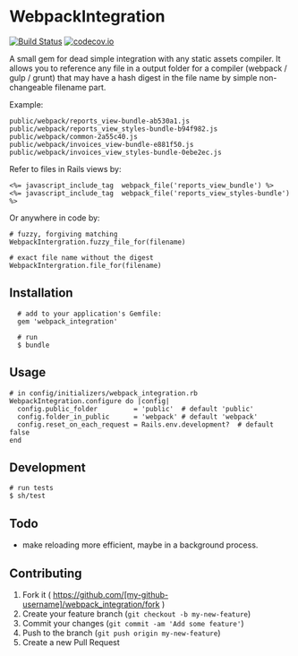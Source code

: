 # WebpackIntegration

[![Build Status](https://travis-ci.org/mindreframer/webpack_integration.svg?branch=master)](http://travis-ci.org/mindreframer/webpack_integration)
[![codecov.io](https://codecov.io/github/mindreframer/webpack_integration/coverage.svg?branch=master)](https://codecov.io/github/mindreframer/webpack_integration?branch=master)

A small gem for dead simple integration with any static assets compiler.
It allows you to reference any file in a output folder for a compiler (webpack / gulp / grunt) that may have a hash digest in the file name by simple non-changeable filename part.

Example:

    public/webpack/reports_view-bundle-ab530a1.js
    public/webpack/reports_view_styles-bundle-b94f982.js
    public/webpack/common-2a55c40.js
    public/webpack/invoices_view-bundle-e881f50.js
    public/webpack/invoices_view_styles-bundle-0ebe2ec.js


Refer to files in Rails views by:

    <%= javascript_include_tag  webpack_file('reports_view_bundle') %>
    <%= javascript_include_tag  webpack_file('reports_view_styles-bundle') %>


Or anywhere in code by:

    # fuzzy, forgiving matching
    WebpackIntergration.fuzzy_file_for(filename)

    # exact file name without the digest
    WebpackIntergration.file_for(filename)


## Installation

      # add to your application's Gemfile:
      gem 'webpack_integration'

      # run
      $ bundle

## Usage

    # in config/initializers/webpack_integration.rb
    WebpackIntegration.configure do |config|
      config.public_folder         = 'public'  # default 'public'
      config.folder_in_public      = 'webpack' # default 'webpack'
      config.reset_on_each_request = Rails.env.development?  # default false
    end


## Development
    # run tests
    $ sh/test

## Todo
  - make reloading more efficient, maybe in a background process.

## Contributing

1. Fork it ( https://github.com/[my-github-username]/webpack_integration/fork )
2. Create your feature branch (`git checkout -b my-new-feature`)
3. Commit your changes (`git commit -am 'Add some feature'`)
4. Push to the branch (`git push origin my-new-feature`)
5. Create a new Pull Request
